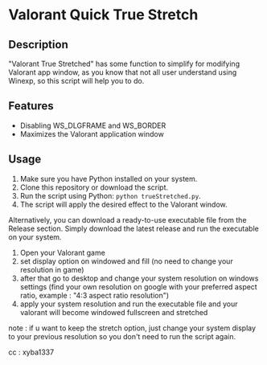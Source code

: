 # Valorant Quick True Stretch

## Description
"Valorant True Stretched" has some function to simplify for modifying Valorant app window, as you know that not all user understand using Winexp, so this script will help you to do.

## Features
- Disabling WS_DLGFRAME and WS_BORDER
- Maximizes the Valorant application window

## Usage
1. Make sure you have Python installed on your system.
2. Clone this repository or download the script.
4. Run the script using Python: `python trueStretched.py`.
5. The script will apply the desired effect to the Valorant window.

Alternatively, you can download a ready-to-use executable file from the Release section. Simply download the latest release and run the executable on your system.
1. Open your Valorant game
2. set display option on windowed and fill (no need to change your resolution in game)
3. after that go to desktop and change your system resolution on windows settings (find your own resolution on google with your preferred aspect ratio, example : "4:3 aspect ratio resolution")
4. apply your system resolution and run the executable file and your valorant will become windowed fullscreen and stretched

note : if u want to keep the stretch option, just change your system display to your previous resolution so you don't need to run the script again.


cc : xyba1337
